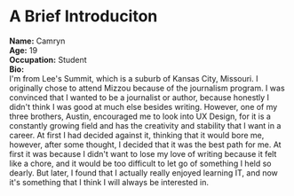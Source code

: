 # A Brief Introduciton
 **Name:** Camryn  
 **Age:** 19  
 **Occupation:** Student  
 **Bio:**  
 I'm from Lee's Summit, which is a suburb of Kansas City, Missouri. I originally chose to attend Mizzou because of the journalism program. I was convinced that I wanted
 to be a journalist or author, because honestly I didn't think I was good at much else besides writing. However, one of my three brothers, Austin, encouraged me to look
 into UX Design, for it is a constantly growing field and has the creativity and stability that I want in a career. At first I had decided against it, thinking that it would bore me, however, after some thought, I decided that it was the best path for me. At first it was because I didn't want to lose my love of writing because it felt like a chore, and it would be too difficult to let go of something I held so dearly. But later, I found that I actually really enjoyed learning IT, and now it's something that I think I will always be interested in.
